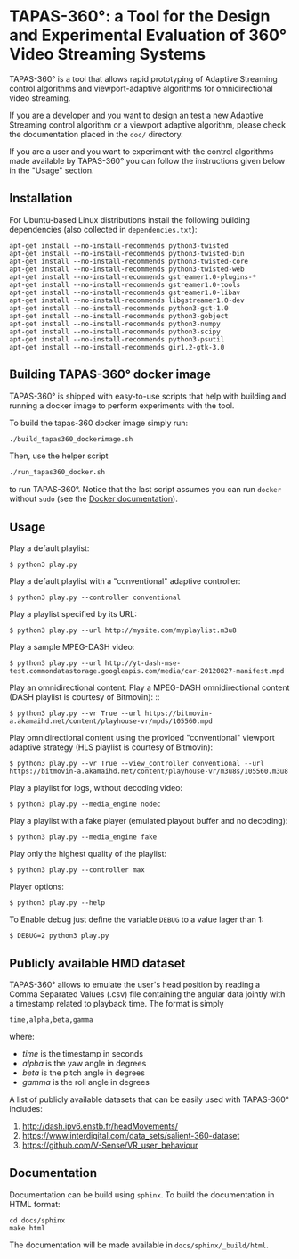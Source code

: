 # TAPAS-360°: a Tool for the Design and Experimental Evaluation of 360° Video Streaming Systems

TAPAS-360° is a tool that allows rapid prototyping of Adaptive Streaming control algorithms and
viewport-adaptive algorithms for omnidirectional video streaming.

If you are a developer and you want to design an test a new Adaptive Streaming control algorithm
or a viewport adaptive algorithm, please check the documentation placed in the ``doc/`` directory.

If you are a user and you want to experiment with the control algorithms made available
by TAPAS-360° you can follow the instructions given below in the "Usage" section.  

## Installation 

For Ubuntu-based Linux distributions install the following building dependencies (also collected in ``dependencies.txt``):

```
apt-get install --no-install-recommends python3-twisted
apt-get install --no-install-recommends python3-twisted-bin
apt-get install --no-install-recommends python3-twisted-core
apt-get install --no-install-recommends python3-twisted-web
apt-get install --no-install-recommends gstreamer1.0-plugins-*
apt-get install --no-install-recommends gstreamer1.0-tools
apt-get install --no-install-recommends gstreamer1.0-libav
apt-get install --no-install-recommends libgstreamer1.0-dev
apt-get install --no-install-recommends python3-gst-1.0
apt-get install --no-install-recommends python3-gobject
apt-get install --no-install-recommends python3-numpy
apt-get install --no-install-recommends python3-scipy
apt-get install --no-install-recommends python3-psutil
apt-get install --no-install-recommends gir1.2-gtk-3.0
```


## Building TAPAS-360° docker image

TAPAS-360° is shipped with easy-to-use scripts that help with building and running a docker image to perform experiments with the tool.

To build the tapas-360 docker image simply run:

```sh
./build_tapas360_dockerimage.sh
```

Then, use the helper script 

```sh
./run_tapas360_docker.sh
```

to run TAPAS-360°. Notice that the last script assumes you can run  ``docker`` without ``sudo`` (see the [Docker documentation](https://docs.docker.com/engine/install/linux-postinstall/)). 

## Usage

Play a default playlist:
    
    $ python3 play.py

Play a default playlist with a "conventional" adaptive controller:
    
    $ python3 play.py --controller conventional
    
Play a playlist specified by its URL:

    $ python3 play.py --url http://mysite.com/myplaylist.m3u8

Play a sample MPEG-DASH video:
    
    $ python3 play.py --url http://yt-dash-mse-test.commondatastorage.googleapis.com/media/car-20120827-manifest.mpd

Play an omnidirectional content:
Play a MPEG-DASH omnidirectional content (DASH playlist is courtesy of Bitmovin): ::
    
    $ python3 play.py --vr True --url https://bitmovin-a.akamaihd.net/content/playhouse-vr/mpds/105560.mpd

Play omnidirectional content using the provided "conventional" viewport adaptive strategy (HLS playlist is courtesy of Bitmovin): 
    
    $ python3 play.py --vr True --view_controller conventional --url https://bitmovin-a.akamaihd.net/content/playhouse-vr/m3u8s/105560.m3u8

Play a playlist for logs, without decoding video:

	$ python3 play.py --media_engine nodec

Play a playlist with a fake player (emulated playout buffer and no decoding):

	$ python3 play.py --media_engine fake

Play only the highest quality of the playlist:

	$ python3 play.py --controller max

Player options:

	$ python3 play.py --help

To Enable debug just define the variable ``DEBUG`` to a value lager than 1:
    
    $ DEBUG=2 python3 play.py


## Publicly available HMD dataset

TAPAS-360° allows to emulate the user's head position by reading a Comma Separated Values (.csv) file containing the angular data
jointly with a timestamp related to playback time. The format is simply

    time,alpha,beta,gamma

where:
* _time_ is the timestamp in seconds
* _alpha_ is the yaw angle in degrees
* _beta_ is the pitch angle in degrees
* _gamma_ is the roll angle in degrees

A list of publicly available datasets that can be easily used with TAPAS-360° includes:

1. http://dash.ipv6.enstb.fr/headMovements/
2. https://www.interdigital.com/data_sets/salient-360-dataset
3. https://github.com/V-Sense/VR_user_behaviour

## Documentation
Documentation can be build using ``sphinx``. To build the documentation in HTML format:

    cd docs/sphinx
	make html
	
The documentation will be made available in ``docs/sphinx/_build/html``.
